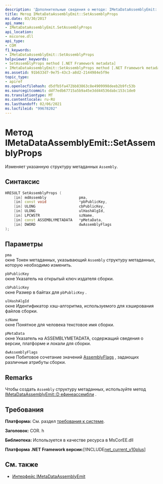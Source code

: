 ```yaml
---
description: 'Дополнительные сведения о методе: IMetaDataAssemblyEmit:: Сетассемблипропс'
title: Метод IMetaDataAssemblyEmit::SetAssemblyProps
ms.date: 03/30/2017
api_name:
- IMetaDataAssemblyEmit.SetAssemblyProps
api_location:
- mscoree.dll
api_type:
- COM
f1_keywords:
- IMetaDataAssemblyEmit::SetAssemblyProps
helpviewer_keywords:
- SetAssemblyProps method [.NET Framework metadata]
- IMetaDataAssemblyEmit::SetAssemblyProps method [.NET Framework metadata]
ms.assetid: 91b633d7-9e75-43c3-a8d2-2144984e5f9e
topic_type:
- apiref
ms.openlocfilehash: d5dfb5fa472bb83863c8e4909998deeb2b9fc53b
ms.sourcegitcommit: ddf7edb67715a5b9a45e3dd44536dabc153c1de0
ms.translationtype: MT
ms.contentlocale: ru-RU
ms.lasthandoff: 02/06/2021
ms.locfileid: "99678202"
---
```

# <a name="imetadataassemblyemitsetassemblyprops-method"></a>Метод IMetaDataAssemblyEmit::SetAssemblyProps

Изменяет указанную структуру метаданных `Assembly`.  
  
## <a name="syntax"></a>Синтаксис  
  
```cpp  
HRESULT SetAssemblyProps (  
    [in] mdAssembly               pma,  
    [in] const void               *pbPublicKey,  
    [in] ULONG                    cbPublicKey,  
    [in] ULONG                    ulHashAlgId,  
    [in] LPCWSTR                  szName,  
    [in] const ASSEMBLYMETADATA   *pMetaData,  
    [in] DWORD                    dwAssemblyFlags  
);  
```  
  
## <a name="parameters"></a>Параметры  

 `pma`  
 окне Токен метаданных, указывающий `Assembly` структуру метаданных, которую необходимо изменить.  
  
 `pbPublicKey`  
 окне Указатель на открытый ключ издателя сборки.  
  
 `cbPublicKey`  
 окне Размер в байтах для `pbPublicKey` .  
  
 `ulHashAlgId`  
 окне Идентификатор хэш-алгоритма, используемого для хэширования файлов сборки.  
  
 `szName`  
 окне Понятное для человека текстовое имя сборки.  
  
 `pMetaData`  
 окне Указатель на ASSEMBLYMETADATA, содержащий сведения о версии, платформе и локали для сборки.  
  
 `dwAssemblyFlags`  
 окне Побитовое сочетание значений [AssemblyFlags](assemblyflags-enumeration.md) , задающих различные атрибуты сборки.  
  
## <a name="remarks"></a>Remarks  

 Чтобы создать `Assembly` структуру метаданных, используйте метод [IMetaDataAssemblyEmit::D ефинеассембли](imetadataassemblyemit-defineassembly-method.md) .  
  
## <a name="requirements"></a>Требования  

 **Платформа:** См. раздел [требования к системе](../../get-started/system-requirements.md).  
  
 **Заголовок:** COR. h  
  
 **Библиотека:** Используется в качестве ресурса в MsCorEE.dll  
  
 **Платформа .NET Framework версии:**[!INCLUDE[net_current_v10plus](../../../../includes/net-current-v10plus-md.md)]  
  
## <a name="see-also"></a>См. также

- [Интерфейс IMetaDataAssemblyEmit](imetadataassemblyemit-interface.md)

